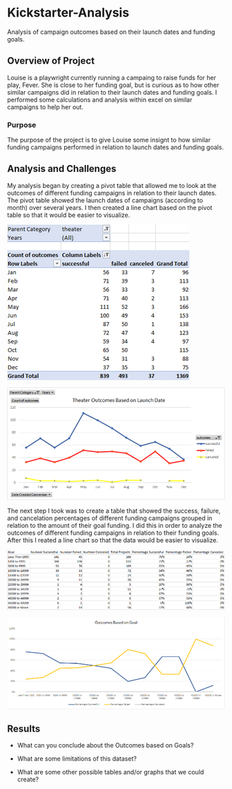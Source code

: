# Kickstarter-Analysis
Analysis of campaign outcomes based on their launch dates and funding goals.

## Overview of Project
Louise is a playwright currently running a campaing to raise funds for her play, Fever. She is close to her funding goal, but is curious as to how other similar campaigns did in relation to their launch dates and funding goals. I performed some calculations and analysis within excel on similar campaigns to help her out.

### Purpose
The purpose of the project is to give Louise some insignt to how similar funding campaigns performed in relation to launch dates and funding goals.

## Analysis and Challenges
My analysis began by creating a pivot table that allowed me to look at the outcomes of different funding campaigns in relation to their launch dates. The pivot table showed the launch dates of campaigns (according to month) over several years. I then created a line chart based on the pivot table so that it would be easier to visualize.

![Theater Outcomes Based on Launch.png](https://github.com/BradWC94/Kickstarter-Analysis/blob/main/Theater%20Outcomes%20Based%20on%20Launch%20Date.png) 

![Theater_Outcomes_vs_Launch.png](https://github.com/BradWC94/Kickstarter-Analysis/blob/main/resources/Theater_Outcomes_vs_Launch.png) 


The next step I took was to create a table that showed the success, failure, and cancelation percentages of different funding campaigns grouped in relation to the amount of their goal funding. I did this in order to analyze the outcomes of different funding campaigns in relation to their funding goals. After this I reated a line chart so that the data would be easier to visualize.

![Theater Outcomes Based on Goals.png](https://github.com/BradWC94/Kickstarter-Analysis/blob/main/Theater%20Outcomes%20Based%20on%20Goals.png)

![Outcomes_vs_Goals.png](https://github.com/BradWC94/Kickstarter-Analysis/blob/main/resources/Outcomes_vs_Goals.png)

## Results
- What can you conclude about the Outcomes based on Goals?

- What are some limitations of this dataset?

- What are some other possible tables and/or graphs that we could create?
